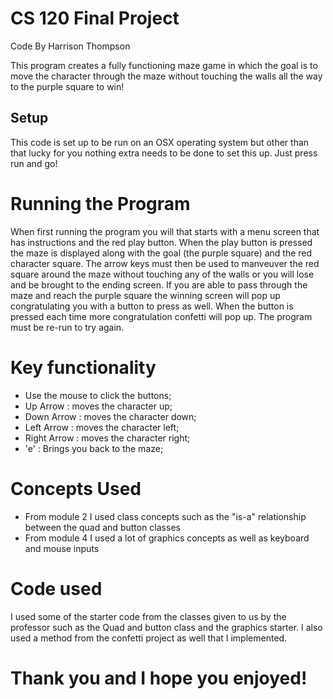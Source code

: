 # CS 120 Final Project
Code By Harrison Thompson 

This program creates a fully functioning maze game in which the goal is to move the 
character through the maze without touching the walls all the way to the purple
square to win!

## Setup
This code is set up to be run on an OSX operating system but other than that 
lucky for you nothing extra needs to be done to set this up. Just press run and go!

# Running the Program
When first running the program you will that starts with a menu screen 
that has instructions and the red play button. When the play button is pressed 
the maze is displayed along with the goal (the purple square) and the red character square.
The arrow keys must then be used to manveuver the red square around the maze without touching 
any of the walls or you will lose and be brought to the ending screen. If you are able to pass
through the maze and reach the purple square the winning screen will pop up congratulating 
you with a button to press as well. When the button is pressed each time more congratulation
confetti will pop up. The program must be re-run to try again. 

# Key functionality
- Use the mouse to click the buttons;
- Up Arrow : moves the character up;
- Down Arrow : moves the character down;
- Left Arrow : moves the character left;
- Right Arrow : moves the character right;
- 'e' : Brings you back to the maze;

# Concepts Used
- From module 2 I used class concepts such as the "is-a" relationship between the quad
and button classes
- From module 4 I used a lot of graphics concepts as well as keyboard and mouse inputs

# Code used
I used some of the starter code from the classes given to us by the professor such
as the Quad and button class and the graphics starter. I also used a method from the confetti 
project as well that I implemented.

# Thank you and I hope you enjoyed!